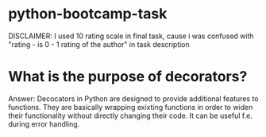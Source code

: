 # python-bootcamp-task

DISCLAIMER: I used 10 rating scale in final task, cause i was confused with "rating - is 0 - 1 rating of the author" in task description

# What is the purpose of decorators?

Answer:
Decocators in Python are designed to provide additional features to functions.
They are basically wrapping exixting functions in order to widen their functionality without directly changing their code.
It can be useful f.e. during error handling.
